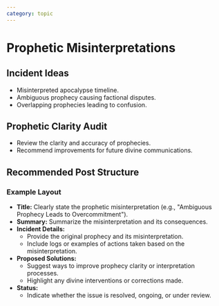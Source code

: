 ```yaml
---
category: topic
---
```


# Prophetic Misinterpretations

## Incident Ideas
- Misinterpreted apocalypse timeline.
- Ambiguous prophecy causing factional disputes.
- Overlapping prophecies leading to confusion.

## Prophetic Clarity Audit
- Review the clarity and accuracy of prophecies.
- Recommend improvements for future divine communications.

## Recommended Post Structure

### Example Layout

- **Title:** Clearly state the prophetic misinterpretation (e.g., "Ambiguous Prophecy Leads to Overcommitment").
- **Summary:** Summarize the misinterpretation and its consequences.
- **Incident Details:**
  - Provide the original prophecy and its misinterpretation.
  - Include logs or examples of actions taken based on the misinterpretation.
- **Proposed Solutions:**
  - Suggest ways to improve prophecy clarity or interpretation processes.
  - Highlight any divine interventions or corrections made.
- **Status:**
  - Indicate whether the issue is resolved, ongoing, or under review.
